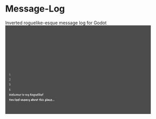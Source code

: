 # Message-Log
Inverted roguelike-esque message log for Godot
![Alt text](/screenshot.png?raw=true "Example Screenshot")
